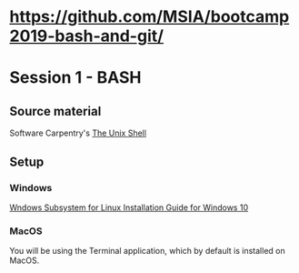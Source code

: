 # https://github.com/MSIA/bootcamp2019-bash-and-git/

# Session 1 - BASH

## Source material

Software Carpentry's [The Unix Shell](http://swcarpentry.github.io/shell-novice/)

## Setup

### Windows

[Wndows Subsystem for Linux Installation Guide for Windows 10](https://docs.microsoft.com/en-us/windows/wsl/install-win10)

### MacOS

You will be using the Terminal application, which by default is installed on MacOS.
